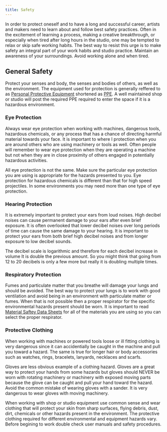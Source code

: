 ```yaml
---
title: Safety
---
```


In order to protect oneself and to have a long and successful career, artists and makers need to learn about and follow best safety practices. Often in the excitement of learning a process, making a creative breakthrough, or especially when tired after long hours in the studio, one may be tempted to relax or skip safe working habits. The best way to resist this urge is to make safety an integral part of your work habits and studio practice. Maintain an awareness of your surroundings. Avoid working alone and when tired.

## General Safety

Protect your senses and body, the senses and bodies of others, as well as the environment. The equipment used for protection is generally reffered to as [Personal Protective Equipment](Personal%20Protective%20Equipment) shortened as [PPE](Personal%20Protective%20Equipment). A well maintained shop or studio will post the required PPE required to enter the space if it is a hazardous environment.

### Eye Protection

Always wear eye protection when working with machines, dangerous tools, hazardous chemicals, or any process that has a chance of directing harmful material towards your face. It is important to where I protection when you are around others who are using machinery or tools as well. Often people will remember to wear eye protection when they are operating a machine but not when they are in close proximity of others engaged in potentially hazardous activities.

All eye protection is not the same. Make sure the particular eye protection you are using is appropriate for the hazards presented to you. Eye protection for hazardous chemicals is different than that for high speed projectiles. In some environments you may need more than one type of eye protection.

### Hearing Protection

It is extremely important to protect your ears from loud noises. High decibel noises can cause permanent damage to your ears after even brief exposure. It is often overlooked that lower decibel noises over long periods of time can cause the same damage to your hearing. It is important to protect your ears from both brief high decibel noises and from longer exposure to low decibel sounds.

The decibel scale is logarithmic and therefore for each decibel increase in volume It is double the previous amount. So you might think that going from 12 to 20 decibels is only a few more but really it is doubling multiple times.

### Respiratory Protection

Fumes and particulate matter that you breathe will damage your lungs and should be avoided. The best way to protect your lungs is to work with good ventilation and avoid being in an environment with particulate matter or fumes. When that is not possible then a proper respirator for the specific environmental hazards present should be worn. It is important to read [Material Saftey Data Sheets](Material%20Saftey%20Data%20Sheets) for all of the materials you are using so you can select the proper respirator.

### Protective Clothing

When working with machines or powered tools loose or ill fitting clothing is very dangerous since it can accidentially be caught in the machine and pull you toward a hazard. The same is true for longer hair or body accessories such as watches, rings, bracelets, lanyards, necklaces and scarfs.

Gloves are less obvious example of a clothing hazard. Gloves are a great way to protect your hands from some hazards but gloves should NEVER be worn with rotating machinery or machinery with exposed moving parts because the glove can be caught and pull your hand toward the hazard. Avoid the common mistake of wearing gloves with a sander. It is very dangerous to wear gloves with moving machinery.

When working with shop or studio equipment use common sense and wear clothing that will protect your skin from sharp surfaces, flying debris, dust, dirt, chemicals or other hazards present in the environment. The protective clothing required for different environmental and equipment hazards vary. Before begining to work double check user manuals and safety procedures.
